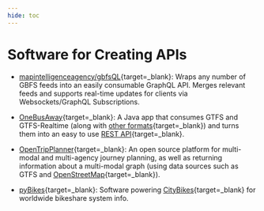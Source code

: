 ```yaml
---
hide: toc
---
```


# Software for Creating APIs

- [mapintelligenceagency/gbfsQL](https://github.com/mapintelligenceagency/gbfsQL){target=_blank}: Wraps any number of GBFS feeds into an easily consumable GraphQL API. Merges relevant feeds and supports real-time updates for clients via Websockets/GraphQL Subscriptions.

- [OneBusAway](https://onebusaway.org/){target=_blank}: A Java app that consumes GTFS and GTFS-Realtime (along with [other formats](https://github.com/OneBusAway/onebusaway-application-modules/wiki/Real-Time-Data-Configuration-Guide){target=_blank}) and turns them into an easy to use [REST API](http://developer.onebusaway.org/modules/onebusaway-application-modules/current/api/where/index.html){target=_blank}. 

- [OpenTripPlanner](http://www.opentripplanner.org/){target=_blank}: An open source platform for multi-modal and multi-agency journey planning, as well as returning information about a multi-modal graph (using data sources such as GTFS and [OpenStreetMap](https://www.openstreetmap.org/){target=_blank}).

- [pyBikes](https://github.com/eskerda/pybikes){target=_blank}: Software powering [CityBikes](http://api.citybik.es/v2/){target=_blank} for worldwide bikeshare system info.
